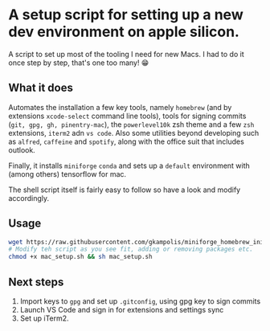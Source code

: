 # A setup script for setting up a new dev environment on apple silicon.
A script to set up most of the tooling I need for new Macs. I had to do it once step by step, that's one too many! :grin:

## What it does
Automates the installation a few key tools, namely `homebrew` (and by extensions `xcode-select` command line tools), tools for signing commits (`git, gpg, gh, pinentry-mac`), the `powerlevel10k` zsh theme and a few `zsh` extensions, `iterm2` adn `vs code`. Also some utilities beyond developing such as `alfred`, `caffeine` and `spotify`, along with the office suit that includes outlook.

Finally, it installs `miniforge` `conda` and sets up a `default` environment with (among others) tensorflow for mac.

The shell script itself is fairly easy to follow so have a look and modify accordingly.

## Usage
```sh
wget https://raw.githubusercontent.com/gkampolis/miniforge_homebrew_init_setup/main/mac_setup.sh
# Modify teh script as you see fit, adding or removing packages etc.
chmod +x mac_setup.sh && sh mac_setup.sh
```

## Next steps
1. Import keys to `gpg` and set up `.gitconfig`, using gpg key to sign commits
2. Launch VS Code and sign in for extensions and settings sync
3. Set up iTerm2.